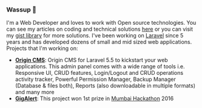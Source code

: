 ### Wassup :metal:

I'm a Web Developer and loves to work with Open source technologies. You can see my articles on coding and technical solutions [here](http://knowledge.achieveee.com) or you can visit my [gist library](https://gist.github.com/akhileshdarjee) for more solutions. I've been working on [Laravel](https://laravel.com/) since 5 years and has developed dozens of small and mid sized web applications.
Projects that I'm working on:

- [**Origin CMS**](https://github.com/akhileshdarjee/origin-cms):
Origin CMS for Laravel 5.5 to kickstart your web applications. This admin panel comes with a wide range of tools i.e. Responsive UI, CRUD features, Login/Logout and CRUD operations activity tracker, Powerful Permission Manager, Backup Manager (Database & files both), Reports (also downloadable in multiple formats) and many more
- [**GigAlert**](https://github.com/akhileshdarjee/gig-alert):
This project won 1st prize in [Mumbai Hackathon](https://mumbaihackathon.in/) 2016
